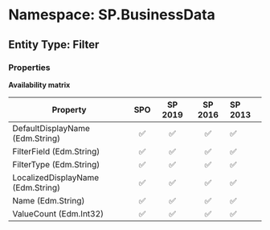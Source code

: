 # Namespace: SP.BusinessData

## Entity Type: Filter

### Properties

**Availability matrix**

Property | SPO | SP 2019 | SP 2016 | SP 2013
----------|:---:|:-------:|:-------:|:-------
DefaultDisplayName (Edm.String) | ✅ | ✅ | ✅ | ✅
FilterField (Edm.String) | ✅ | ✅ | ✅ | ✅
FilterType (Edm.String) | ✅ | ✅ | ✅ | ✅
LocalizedDisplayName (Edm.String) | ✅ | ✅ | ✅ | ✅
Name (Edm.String) | ✅ | ✅ | ✅ | ✅
ValueCount (Edm.Int32) | ✅ | ✅ | ✅ | ✅